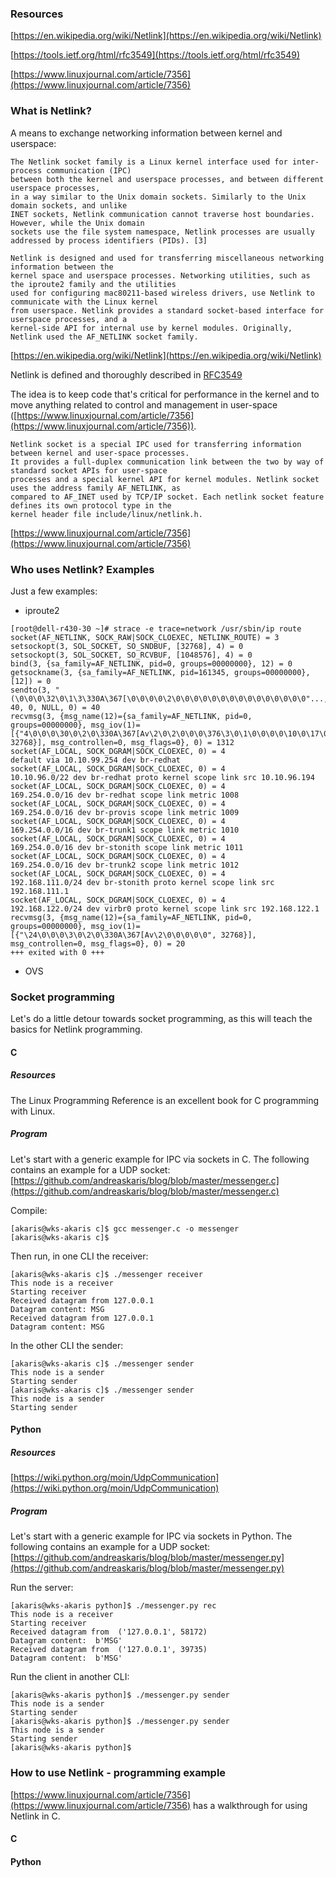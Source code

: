 ### Resources ###
[https://en.wikipedia.org/wiki/Netlink](https://en.wikipedia.org/wiki/Netlink)

[https://tools.ietf.org/html/rfc3549](https://tools.ietf.org/html/rfc3549)

[https://www.linuxjournal.com/article/7356](https://www.linuxjournal.com/article/7356)

### What is Netlink? ###
A means to exchange networking information between kernel and userspace:
~~~
The Netlink socket family is a Linux kernel interface used for inter-process communication (IPC) 
between both the kernel and userspace processes, and between different userspace processes, 
in a way similar to the Unix domain sockets. Similarly to the Unix domain sockets, and unlike
INET sockets, Netlink communication cannot traverse host boundaries. However, while the Unix domain
sockets use the file system namespace, Netlink processes are usually addressed by process identifiers (PIDs). [3]

Netlink is designed and used for transferring miscellaneous networking information between the 
kernel space and userspace processes. Networking utilities, such as the iproute2 family and the utilities
used for configuring mac80211-based wireless drivers, use Netlink to communicate with the Linux kernel
from userspace. Netlink provides a standard socket-based interface for userspace processes, and a 
kernel-side API for internal use by kernel modules. Originally, Netlink used the AF_NETLINK socket family. 
~~~
[https://en.wikipedia.org/wiki/Netlink](https://en.wikipedia.org/wiki/Netlink)

Netlink is defined and thoroughly described in [RFC3549](https://tools.ietf.org/html/rfc3549)

The idea is to keep code that's critical for performance in the kernel and to move anything related to control and management in user-space ([https://www.linuxjournal.com/article/7356](https://www.linuxjournal.com/article/7356)).

~~~
Netlink socket is a special IPC used for transferring information between kernel and user-space processes. 
It provides a full-duplex communication link between the two by way of standard socket APIs for user-space 
processes and a special kernel API for kernel modules. Netlink socket uses the address family AF_NETLINK, as 
compared to AF_INET used by TCP/IP socket. Each netlink socket feature defines its own protocol type in the 
kernel header file include/linux/netlink.h. 
~~~
[https://www.linuxjournal.com/article/7356](https://www.linuxjournal.com/article/7356)

### Who uses Netlink? Examples ###

Just a few examples:
* iproute2 
~~~
[root@dell-r430-30 ~]# strace -e trace=network /usr/sbin/ip route
socket(AF_NETLINK, SOCK_RAW|SOCK_CLOEXEC, NETLINK_ROUTE) = 3
setsockopt(3, SOL_SOCKET, SO_SNDBUF, [32768], 4) = 0
setsockopt(3, SOL_SOCKET, SO_RCVBUF, [1048576], 4) = 0
bind(3, {sa_family=AF_NETLINK, pid=0, groups=00000000}, 12) = 0
getsockname(3, {sa_family=AF_NETLINK, pid=161345, groups=00000000}, [12]) = 0
sendto(3, "(\0\0\0\32\0\1\3\330A\367[\0\0\0\0\2\0\0\0\0\0\0\0\0\0\0\0\0\0\0\0"..., 40, 0, NULL, 0) = 40
recvmsg(3, {msg_name(12)={sa_family=AF_NETLINK, pid=0, groups=00000000}, msg_iov(1)=[{"4\0\0\0\30\0\2\0\330A\367[Av\2\0\2\0\0\0\376\3\0\1\0\0\0\0\10\0\17\0"..., 32768}], msg_controllen=0, msg_flags=0}, 0) = 1312
socket(AF_LOCAL, SOCK_DGRAM|SOCK_CLOEXEC, 0) = 4
default via 10.10.99.254 dev br-redhat 
socket(AF_LOCAL, SOCK_DGRAM|SOCK_CLOEXEC, 0) = 4
10.10.96.0/22 dev br-redhat proto kernel scope link src 10.10.96.194 
socket(AF_LOCAL, SOCK_DGRAM|SOCK_CLOEXEC, 0) = 4
169.254.0.0/16 dev br-redhat scope link metric 1008 
socket(AF_LOCAL, SOCK_DGRAM|SOCK_CLOEXEC, 0) = 4
169.254.0.0/16 dev br-provis scope link metric 1009 
socket(AF_LOCAL, SOCK_DGRAM|SOCK_CLOEXEC, 0) = 4
169.254.0.0/16 dev br-trunk1 scope link metric 1010 
socket(AF_LOCAL, SOCK_DGRAM|SOCK_CLOEXEC, 0) = 4
169.254.0.0/16 dev br-stonith scope link metric 1011 
socket(AF_LOCAL, SOCK_DGRAM|SOCK_CLOEXEC, 0) = 4
169.254.0.0/16 dev br-trunk2 scope link metric 1012 
socket(AF_LOCAL, SOCK_DGRAM|SOCK_CLOEXEC, 0) = 4
192.168.111.0/24 dev br-stonith proto kernel scope link src 192.168.111.1 
socket(AF_LOCAL, SOCK_DGRAM|SOCK_CLOEXEC, 0) = 4
192.168.122.0/24 dev virbr0 proto kernel scope link src 192.168.122.1 
recvmsg(3, {msg_name(12)={sa_family=AF_NETLINK, pid=0, groups=00000000}, msg_iov(1)=[{"\24\0\0\0\3\0\2\0\330A\367[Av\2\0\0\0\0\0", 32768}], msg_controllen=0, msg_flags=0}, 0) = 20
+++ exited with 0 +++
~~~

* OVS

### Socket programming ###

Let's do a little detour towards socket programming, as this will teach the basics for Netlink programming.

#### C ####

##### Resources #####

The Linux Programming Reference is an excellent book for C programming with Linux.

##### Program #####

Let's start with a generic example for IPC via sockets in C. The following contains an example for a UDP socket:
[https://github.com/andreaskaris/blog/blob/master/messenger.c](https://github.com/andreaskaris/blog/blob/master/messenger.c)

Compile:
~~~
[akaris@wks-akaris c]$ gcc messenger.c -o messenger
[akaris@wks-akaris c]$ 
~~~

Then run, in one CLI the receiver:
~~~
[akaris@wks-akaris c]$ ./messenger receiver
This node is a receiver
Starting receiver
Received datagram from 127.0.0.1
Datagram content: MSG
Received datagram from 127.0.0.1
Datagram content: MSG
~~~

In the other CLI the sender:
~~~
[akaris@wks-akaris c]$ ./messenger sender
This node is a sender
Starting sender
[akaris@wks-akaris c]$ ./messenger sender
This node is a sender
Starting sender
~~~

#### Python ####

##### Resources #####
[https://wiki.python.org/moin/UdpCommunication](https://wiki.python.org/moin/UdpCommunication)

##### Program #####
Let's start with a generic example for IPC via sockets in Python. The following contains an example for a UDP socket:
[https://github.com/andreaskaris/blog/blob/master/messenger.py](https://github.com/andreaskaris/blog/blob/master/messenger.py)

Run the server:
~~~
[akaris@wks-akaris python]$ ./messenger.py rec
This node is a receiver
Starting receiver
Received datagram from  ('127.0.0.1', 58172)
Datagram content:  b'MSG'
Received datagram from  ('127.0.0.1', 39735)
Datagram content:  b'MSG'
~~~

Run the client in another CLI:
~~~
[akaris@wks-akaris python]$ ./messenger.py sender
This node is a sender
Starting sender
[akaris@wks-akaris python]$ ./messenger.py sender
This node is a sender
Starting sender
[akaris@wks-akaris python]$ 
~~~

### How to use Netlink - programming example ###
[https://www.linuxjournal.com/article/7356](https://www.linuxjournal.com/article/7356) has a walkthrough for using Netlink in C.

#### C ####

#### Python ####
